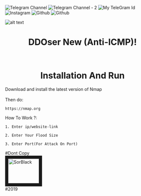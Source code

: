 ![Telegram Channel](https://t.me/PrimeTeam "TeleGram")
![Telegram Channel - 2](https://t.me/Prime_Plus "TeleGram - 2")
![My TeleGram Id](https://t.me/SorBlack "Help")
![Instagram](https://instagram/SorBlack "InstaGram")
![Github](https://github.com/SorBlackPlus "GitHub")
![Github](https://www.youtube.com/channel/UCUfkceZ6SG07MItIg5n6sPA "Youtube")

![alt text](https://imgurl.ir/uploads/r689883_.png)

<h1 align="center">
  DDOser New (Anti-ICMP)!
</h1>
<br>


<h1 align="center">
   Installation And Run
</h1>

Download and install the latest version of Nmap<br>
<br>
Then do:<br>
```Shell
https://nmap.org
```
How To Work ?:
```Shell
1. Enter ip/website-link 
```

```Shell
2. Enter Your Flood Size
```

```Shell
3. Enter Port(For Attack On Port)
```

#Dont Copy
<br>
<a href="https://t.me/SorBlack" target="_blank"><img src="https://imgurl.ir/uploads/e48726_.jpg" 
alt="SorBlack" width="100" height="80" border="10" /></a>
<br>
#2019
